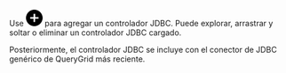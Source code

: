 Use ![""](Images/ebt1659745488877.svg) para agregar un controlador JDBC. Puede explorar, arrastrar y soltar o eliminar un controlador JDBC cargado.

Posteriormente, el controlador JDBC se incluye con el conector de JDBC genérico de QueryGrid más reciente.
